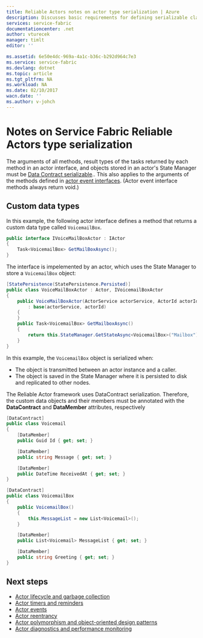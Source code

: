 ```yaml
---
title: Reliable Actors notes on actor type serialization | Azure
description: Discusses basic requirements for defining serializable classes that can be used to define Service Fabric Reliable Actors states and interfaces
services: service-fabric
documentationcenter: .net
author: vturecek
manager: timlt
editor: ''

ms.assetid: 6e50e4dc-969a-4a1c-b36c-b292d964c7e3
ms.service: service-fabric
ms.devlang: dotnet
ms.topic: article
ms.tgt_pltfrm: NA
ms.workload: NA
ms.date: 02/10/2017
wacn.date: ''
ms.author: v-johch
---
```


# Notes on Service Fabric Reliable Actors type serialization

The arguments of all methods, result types of the tasks returned by each method in an actor interface, and objects stored in an actor's State Manager must be [Data Contract serializable](https://msdn.microsoft.com/zh-cn/library/ms731923.aspx).. This also applies to the arguments of the methods defined in [actor event interfaces](./service-fabric-reliable-actors-events.md). (Actor event interface methods always return void.)

## Custom data types
In this example, the following actor interface defines a method that returns a custom data type called `VoicemailBox`.

```csharp
public interface IVoiceMailBoxActor : IActor
{
    Task<VoicemailBox> GetMailBoxAsync();
}
```

The interface is impelemented by an actor, which uses the State Manager to store a `VoicemailBox` object:

```csharp
[StatePersistence(StatePersistence.Persisted)]
public class VoiceMailBoxActor : Actor, IVoicemailBoxActor
{
    public VoiceMailBoxActor(ActorService actorService, ActorId actorId)
        : base(actorService, actorId)
    {
    }
    public Task<VoicemailBox> GetMailboxAsync()
    {
        return this.StateManager.GetStateAsync<VoicemailBox>("Mailbox");
    }
}
```

In this example, the `VoicemailBox` object is serialized when:
 - The object is transmitted between an actor instance and a caller.
 - The object is saved in the State Manager where it is persisted to disk and replicated to other nodes.

The Reliable Actor framework uses DataContract serialization. Therefore, the custom data objects and their members must be annotated with the **DataContract** and **DataMember** attributes, respectively

```csharp
[DataContract]
public class Voicemail
{
    [DataMember]
    public Guid Id { get; set; }

    [DataMember]
    public string Message { get; set; }

    [DataMember]
    public DateTime ReceivedAt { get; set; }
}
```

```csharp
[DataContract]
public class VoicemailBox
{
    public VoicemailBox()
    {
        this.MessageList = new List<Voicemail>();
    }

    [DataMember]
    public List<Voicemail> MessageList { get; set; }

    [DataMember]
    public string Greeting { get; set; }
}
```

## Next steps
 - [Actor lifecycle and garbage collection](./service-fabric-reliable-actors-lifecycle.md)
 - [Actor timers and reminders](./service-fabric-reliable-actors-timers-reminders.md)
 - [Actor events](./service-fabric-reliable-actors-events.md)
 - [Actor reentrancy](./service-fabric-reliable-actors-reentrancy.md)
 - [Actor polymorphism and object-oriented design patterns](./service-fabric-reliable-actors-polymorphism.md)
 - [Actor diagnostics and performance monitoring](./service-fabric-reliable-actors-diagnostics.md)